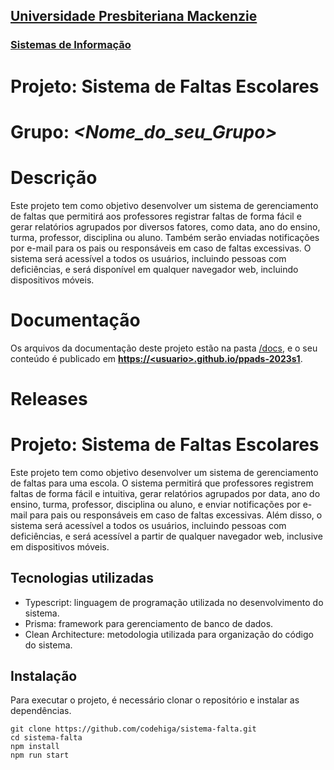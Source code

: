 <h2><a href= "https://www.mackenzie.br">Universidade Presbiteriana Mackenzie</a></h2>
<h3><a href= "https://www.mackenzie.br/graduacao/sao-paulo-higienopolis/sistemas-de-informacao">Sistemas de Informação</a></h3>

# Projeto: Sistema de Faltas Escolares

# Grupo: _<Nome_do_seu_Grupo>_

# Descrição

Este projeto tem como objetivo desenvolver um sistema de gerenciamento de faltas que permitirá aos professores registrar faltas de forma fácil e gerar relatórios agrupados por diversos fatores, como data, ano do ensino, turma, professor, disciplina ou aluno. Também serão enviadas notificações por e-mail para os pais ou responsáveis em caso de faltas excessivas. O sistema será acessível a todos os usuários, incluindo pessoas com deficiências, e será disponível em qualquer navegador web, incluindo dispositivos móveis.

# Documentação

Os arquivos da documentação deste projeto estão na pasta [/docs](/docs), e o seu conteúdo é publicado em **[https://&lt;usuario&gt;.github.io/ppads-2023s1](https://codehiga.github.io/sistema-falta/)**.

# Releases

# Projeto: Sistema de Faltas Escolares

Este projeto tem como objetivo desenvolver um sistema de gerenciamento de faltas para uma escola. O sistema permitirá que professores registrem faltas de forma fácil e intuitiva, gerar relatórios agrupados por data, ano do ensino, turma, professor, disciplina ou aluno, e enviar notificações por e-mail para pais ou responsáveis em caso de faltas excessivas. Além disso, o sistema será acessível a todos os usuários, incluindo pessoas com deficiências, e será acessível a partir de qualquer navegador web, inclusive em dispositivos móveis.

## Tecnologias utilizadas

- Typescript: linguagem de programação utilizada no desenvolvimento do sistema.
- Prisma: framework para gerenciamento de banco de dados.
- Clean Architecture: metodologia utilizada para organização do código do sistema.

## Instalação

Para executar o projeto, é necessário clonar o repositório e instalar as dependências.

```
git clone https://github.com/codehiga/sistema-falta.git
cd sistema-falta
npm install
npm run start
```

